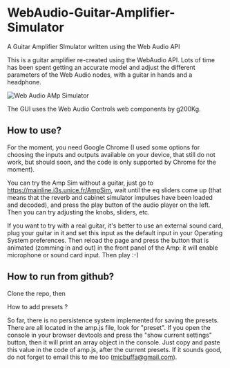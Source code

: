 # WebAudio-Guitar-Amplifier-Simulator
A Guitar Amplifier SImulator written using the Web Audio API

This is a guitar amplifier re-created using the WebAudio API. Lots of time has been spent getting an accurate model and adjust
the different parameters of the Web Audio nodes, with a guitar in hands and a headphone.

![Web Audio AMp Simulator](http://i.imgur.com/WhImffj.jpg)

The GUI uses the Web Audio Controls web components by g200Kg.

How to use?
-----------

For the moment, you need Google Chrome (I used some options for choosing the inputs and outputs available on your device, that still
do not work, but should soon, and the code is only supported by Chrome for the moment).

You can try the Amp Sim without a guitar, just go to https://mainline.i3s.unice.fr/AmpSim, wait until the eq sliders come up (that
means that the reverb and cabinet simulator impulses have been loaded and decoded), and press the play button of the audio player on
the left. Then you can try adjusting the knobs, sliders, etc.

If you want to try with a real guitar, it's better to use an external sound card, plug your guitar in it and set this input as the
default input in your Operating System preferences. Then reload the page and press the button that is animated (zomming in and out) in
the front panel of the Amp: it will enable microphone or sound card input. Then play :-)

How to run from github?
-----------------------
Clone the repo, then 

How to add presets ?

So far, there is no persistence system implemented for saving the presets. There are all located in the amp.js file, look for "preset".
If you open the console in your browser devtools and press the "show current settings" button, then it will print an array object in the
console. Just copy and paste this value in the code of amp.js, after the current presets. If it sounds good, do not forget to email this
to me too (micbuffa@gmail.com).
